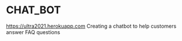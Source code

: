 # CHAT_BOT

https://ultra2021.herokuapp.com
Creating a chatbot to help customers answer FAQ questions
